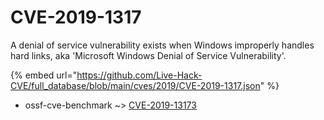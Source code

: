 # CVE-2019-1317

A denial of service vulnerability exists when Windows improperly handles hard links, aka 'Microsoft Windows Denial of Service Vulnerability'.

{% embed url="https://github.com/Live-Hack-CVE/full_database/blob/main/cves/2019/CVE-2019-1317.json" %}


* ossf-cve-benchmark ~> [CVE-2019-13173](https://zeste.alice-snow.ru/2019/database/cve-2019-1317/cve-2019-13173-ossf-cve-benchmark)